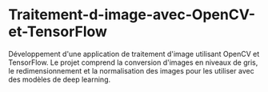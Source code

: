 # Traitement-d-image-avec-OpenCV-et-TensorFlow
Développement d'une application de traitement d'image utilisant OpenCV et TensorFlow. Le projet comprend la conversion d'images en niveaux de gris, le redimensionnement et la normalisation des images pour les utiliser avec des modèles de deep learning.  
